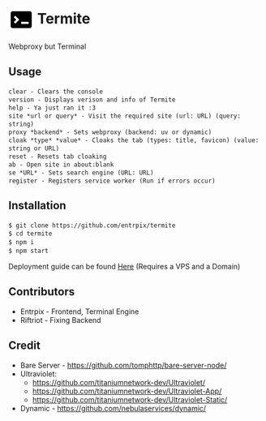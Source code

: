 # <img src="logo.svg" alt="Logo" width="50" style="vertical-align:middle"> Termite
Webproxy but Terminal

## Usage
```
clear - Clears the console
version - Displays verison and info of Termite
help - Ya just ran it :3
site *url or query* - Visit the required site (url: URL) (query: string)
proxy *backend* - Sets webproxy (backend: uv or dynamic)
cloak *type* *value* - Cloaks the tab (types: title, favicon) (value: string or URL)
reset - Resets tab cloaking
ab - Open site in about:blank
se *URL* - Sets search engine (URL: URL)
register - Registers service worker (Run if errors occur)
```

## Installation
```sh
$ git clone https://github.com/entrpix/termite
$ cd termite
$ npm i
$ npm start
```
Deployment guide can be found [Here](deployment.md) (Requires a VPS and a Domain)

## Contributors
- Entrpix - Frontend, Terminal Engine
- Riftriot - Fixing Backend

## Credit
- Bare Server - https://github.com/tomphttp/bare-server-node/
- Ultraviolet:
    - https://github.com/titaniumnetwork-dev/Ultraviolet/
    - https://github.com/titaniumnetwork-dev/Ultraviolet-App/
    - https://github.com/titaniumnetwork-dev/Ultraviolet-Static/
- Dynamic - https://github.com/nebulaservices/dynamic/
